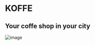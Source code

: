 # KOFFE
## Your coffe shop in your city
![image](https://user-images.githubusercontent.com/35258613/221731816-928f7884-23e0-48cc-86ba-e30a04a9bb57.png)
